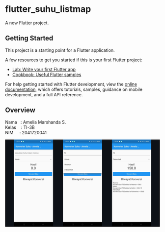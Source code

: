 # flutter_suhu_listmap

A new Flutter project.

## Getting Started

This project is a starting point for a Flutter application.

A few resources to get you started if this is your first Flutter project:

- [Lab: Write your first Flutter app](https://docs.flutter.dev/get-started/codelab)
- [Cookbook: Useful Flutter samples](https://docs.flutter.dev/cookbook)

For help getting started with Flutter development, view the
[online documentation](https://docs.flutter.dev/), which offers tutorials,
samples, guidance on mobile development, and a full API reference.

## Overview
  Nama &nbsp; : Amelia Marshanda S.<br>
  Kelas &nbsp; &nbsp;: TI-3B<br>
  NIM &nbsp; &nbsp; : 2041720041<br>
  
<img src="images/image1.png">
